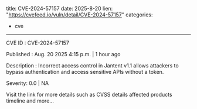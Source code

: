  
title: CVE-2024-57157
date: 2025-8-20
lien: "https://cvefeed.io/vuln/detail/CVE-2024-57157"
categories:
  - cve
---

CVE ID : CVE-2024-57157

Published :  Aug. 20
2025
4:15 p.m. | 1 hour ago

Description : Incorrect access control in Jantent v1.1 allows attackers to bypass authentication and access sensitive APIs without a token.

Severity: 0.0 | NA

Visit the link for more details
such as CVSS details
affected products
timeline
and more...

